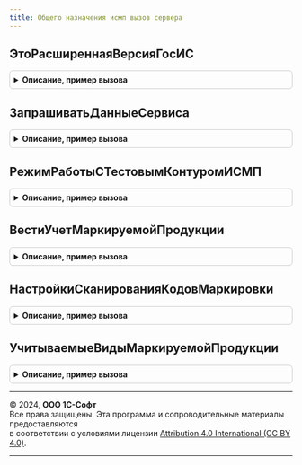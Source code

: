 ```yaml
---
title: Общего назначения исмп вызов сервера
---
```



## ЭтоРасширеннаяВерсияГосИС
<details style="margin: 1em 0; padding: 0.5em; border: 1px solid #ccc; border-radius: 6px;">

<summary style="font-weight: bold; cursor: pointer;">Описание, пример вызова</summary>

```bsl

Функция ЭтоРасширеннаяВерсияГосИС() Экспорт
```

Пример вызова
```bsl
Результат = ОбщегоНазначенияИСМПВызовСервера.ЭтоРасширеннаяВерсияГосИС() 
```
</details>

## ЗапрашиватьДанныеСервиса
<details style="margin: 1em 0; padding: 0.5em; border: 1px solid #ccc; border-radius: 6px;">

<summary style="font-weight: bold; cursor: pointer;">Описание, пример вызова</summary>

```bsl

//Возвращает признак запроса данных из сервиса ИС МП.
//
//Возвращаемое значение:
//   Булево - Истина, в случае необходимости запроса данных сервиса.
//
Функция ЗапрашиватьДанныеСервиса() Экспорт
```

Пример вызова
```bsl
Результат = ОбщегоНазначенияИСМПВызовСервера.ЗапрашиватьДанныеСервиса() 
```
</details>

## РежимРаботыСТестовымКонтуромИСМП
<details style="margin: 1em 0; padding: 0.5em; border: 1px solid #ccc; border-radius: 6px;">

<summary style="font-weight: bold; cursor: pointer;">Описание, пример вызова</summary>

```bsl

// Возвращает признак включения режима работы с тестовым контуром ИС МП
//
// Возвращаемое значение:
//  Булево - Истина, если включен режим работы с тестовым контуром ИС МП.
//
Функция РежимРаботыСТестовымКонтуромИСМП() Экспорт
```

Пример вызова
```bsl
Результат = ОбщегоНазначенияИСМПВызовСервера.РежимРаботыСТестовымКонтуромИСМП() 
```
</details>

## ВестиУчетМаркируемойПродукции
<details style="margin: 1em 0; padding: 0.5em; border: 1px solid #ccc; border-radius: 6px;">

<summary style="font-weight: bold; cursor: pointer;">Описание, пример вызова</summary>

```bsl

// Возвращает признак ведения учета маркируемой продукци переданного вида.
//
// Параметры:
//  ВидМаркируемойПродукции - ПеречислениеСсылка.ВидыПродукцииИС - вид маркируемой продукции
// Возвращаемое значение:
// 	Булево - признак ведения учета маркируемой продукции переданного вида.
//
Функция ВестиУчетМаркируемойПродукции(ВидМаркируемойПродукции = Неопределено) Экспорт
```

Пример вызова
```bsl
Результат = ОбщегоНазначенияИСМПВызовСервера.ВестиУчетМаркируемойПродукции(ВидМаркируемойПродукции);
```
</details>

## НастройкиСканированияКодовМаркировки
<details style="margin: 1em 0; padding: 0.5em; border: 1px solid #ccc; border-radius: 6px;">

<summary style="font-weight: bold; cursor: pointer;">Описание, пример вызова</summary>

```bsl

// Возвращает настройки сканирования кодов маркировки ИС МП.
//
// Возвращаемое значение:
//  Булево - Истина, в случае необходимости контроля статусов.
Функция НастройкиСканированияКодовМаркировки() Экспорт
```

Пример вызова
```bsl
Результат = ОбщегоНазначенияИСМПВызовСервера.НастройкиСканированияКодовМаркировки() 
```
</details>

## УчитываемыеВидыМаркируемойПродукции
<details style="margin: 1em 0; padding: 0.5em; border: 1px solid #ccc; border-radius: 6px;">

<summary style="font-weight: bold; cursor: pointer;">Описание, пример вызова</summary>

```bsl

//Возвращает учитываемые виды маркируемой продукции.
//  При вызове с параметрами -только находящиеся в тестовом/обязательном периоде эксплуатации.
//
//Параметры:
//   НаДату - Неопределено - все учитываемые
//          - Дата - требуется получение только видов продукции в тестовом/обязательном периоде на указанную дату
//   ТестовыйПериод - Булево - признак тестового периода
//
// Возвращаемое значение:
//   ФиксированныйМассив Из ПеречислениеСсылка.ВидыПродукцииИС - учитываемые виды маркируемой продукции.
//
Функция УчитываемыеВидыМаркируемойПродукции(НаДату = Неопределено, ТестовыйПериод = Ложь) Экспорт
```

Пример вызова
```bsl
Результат = ОбщегоНазначенияИСМПВызовСервера.УчитываемыеВидыМаркируемойПродукции(НаДату, ТестовыйПериод);
```
</details>

---

© 2024, **ООО 1С-Софт**  
Все права защищены. Эта программа и сопроводительные материалы предоставляются  
в соответствии с условиями лицензии [Attribution 4.0 International (CC BY 4.0)](https://creativecommons.org/licenses/by/4.0/legalcode).

---
